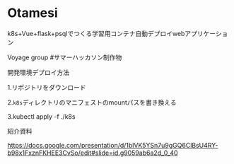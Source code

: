 # Otamesi
k8s+Vue+flask+psqlでつくる学習用コンテナ自動デプロイwebアプリケーション

Voyage group #サマーハッカソン制作物

開発環境デプロイ方法

1.リポジトリをダウンロード

2.`k8s`ディレクトリのマニフェストのmountパスを書き換える

3.kubectl apply -f ./k8s

紹介資料

https://docs.google.com/presentation/d/1blVK5YSn7u9gGQ6ClBsU4RY-b98x1FxznFKHEE3CvSo/edit#slide=id.g9059ab6a2d_0_40
